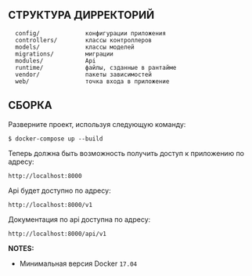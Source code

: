 СТРУКТУРА ДИРРЕКТОРИЙ
-------------------

      config/             конфигурации приложения
      controllers/        классы контроллеров
      models/             классы моделей
      migrations/         миграции
      modules/            Api
      runtime/            файлы, сзданные в рантайме
      vendor/             пакеты зависимостей
      web/                точка входа в приложение

СБОРКА
------------

Разверните проект, используя следующую команду:

~~~
$ docker-compose up --build
~~~

Теперь должна быть возможность получить доступ к приложению по адресу:

~~~
http://localhost:8000
~~~

Api будет доступно по адресу:

~~~
http://localhost:8000/v1
~~~

Документация по api доступна по адресу:

~~~
http://localhost:8000/api/v1
~~~

**NOTES:**
- Минимальная версия Docker `17.04`
